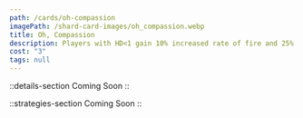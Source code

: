 ```yaml
---
path: /cards/oh-compassion
imagePath: /shard-card-images/oh_compassion.webp
title: Oh, Compassion
description: Players with HD<1 gain 10% increased rate of fire and 25% damage reduction.
cost: "3"
tags: null
---
```


::details-section
Coming Soon
::

::strategies-section
Coming Soon
::
